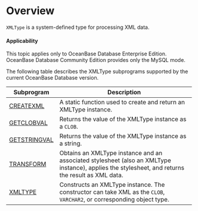 Overview
===============================

`XMLType` is a system-defined type for processing XML data.


<main id="notice" >
    <h4>Applicability</h4>
    <p>This topic applies only to OceanBase Database Enterprise Edition. OceanBase Database Community Edition provides only the MySQL mode. </p>
  </main>

The following table describes the XMLType subprograms supported by the current OceanBase Database version.


| Subprogram | Description |
|-----------------------------------------------|-------------------------------------------------|
| [CREATEXML](2.getxml-oracle.md) | A static function used to create and return an XMLType instance.  |
| [GETCLOBVAL](3.getclobval-oracle.md) | Returns the value of the XMLType instance as a `CLOB`.  |
| [GETSTRINGVAL](4.getstringval-oracle.md) | Returns the value of the XMLType instance as a string.  |
| [TRANSFORM](5.transform-oracle.md) | Obtains an XMLType instance and an associated stylesheet (also an XMLType instance), applies the stylesheet, and returns the result as XML data.  |
| [XMLTYPE](6.getxmltype-oracle.md) | Constructs an XMLType instance. The constructor can take XML as the `CLOB`, `VARCHAR2`, or corresponding object type.  |


